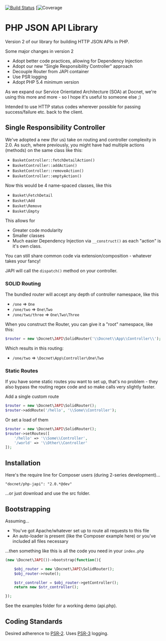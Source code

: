 [![Build Status](https://api.travis-ci.org/DocnetUK/php-japi.svg?branch=2.0)](https://travis-ci.org/DocnetUK/php-japi)
[![Coverage](https://img.shields.io/coveralls/DocnetUK/php-japi/2.0.svg)

# PHP JSON API Library #

Version 2 of our library for building HTTP JSON APIs in PHP.

Some major changes in version 2
- Adopt better code practices, allowing for Dependency Injection
- Adopt our new "Single Responsibility Controller" approach
- Decouple Router from JAPI container
- Use PSR logging
- Adopt PHP 5.4 minimum version

As we expand our Service Orientated Architecture (SOA) at Docnet, we're using this more and more - so I hope it's useful
to someone else ;)

Intended to use HTTP status codes wherever possible for passing success/failure etc. back to the client.

## Single Responsibility Controller ##

We've adopted a new (for us) take on routing and controller complexity in 2.0. As such, where previously, you might have 
had multiple actions (methods) on the same class like this:

- `BasketController::fetchDetailAction()`
- `BasketController::addAction()`
- `BasketController::removeAction()`
- `BasketController::emptyAction()`

Now this would be 4 name-spaced classes, like this

- `Basket\FetchDetail`
- `Basket\Add`
- `Basket\Remove`
- `Basket\Empty`

This allows for 
- Greater code modularity
- Smaller classes
- Much easier Dependency Injection via `__construct()` as each "action" is it's own class.

You can still share common code via extension/composition - whatever takes your fancy!

JAPI will call the `dispatch()` method on your controller.

### SOLID Routing ###

The bundled router will accept any depth of controller namespace, like this

- `/one` => `One`
- `/one/two` => `One\Two`
- `/one/two/three` => `One\Two\Three`

When you construct the Router, you can give it a "root" namespace, like this:

```php
$router = new \Docnet\JAPI\SolidRouter('\\Docnet\\App\\Controller\\');
```

Which results in this routing:

- `/one/two` => `\Docnet\App\Controller\One\Two`

### Static Routes ###

If you have some static routes you want to set up, that's no problem - they also bypass the routing regex code
and so make calls very slightly faster.

Add a single custom route

```php
$router = new \Docnet\JAPI\SolidRouter();
$router->addRoute('/hello', '\\Some\\Controller');
```

Or set a load of them

```php
$router = new \Docnet\JAPI\SolidRouter();
$router->setRoutes([
    '/hello' => '\\Some\\Controller',
    '/world' => '\\Other\\Controller'
]);
```

## Installation ##

Here's the require line for Composer users (during 2-series development)...

`"docnet/php-japi": "2.0.*@dev"`

...or just download and use the src folder.

## Bootstrapping ##

Assuming...

- You've got Apache/whatever set up to route all requests to this file
- An auto-loader is present (like the Composer example here) or you've included all files necessary

...then something like this is all the code you need in your `index.php`

```php
(new \Docnet\JAPI())->bootstrap(function(){

    $obj_router = new \Docnet\JAPI\SolidRouter();
    $obj_router->route();

    $str_controller = $obj_router->getController();
    return new $str_controller();

});
```

See the examples folder for a working demo (api.php).

## Coding Standards ##

Desired adherence to [PSR-2](https://github.com/php-fig/fig-standards/blob/master/accepted/PSR-2-coding-style-guide.md). Uses [PSR-3](https://github.com/php-fig/log) logging.